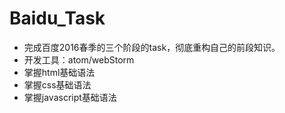 # Baidu_Task
- 完成百度2016春季的三个阶段的task，彻底重构自己的前段知识。
- 开发工具：atom/webStorm
- 掌握html基础语法
- 掌握css基础语法
- 掌握javascript基础语法


